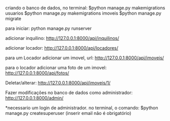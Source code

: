 
criando o banco de dados, no terminal:
$python manage.py makemigrations usuarios
$python manage.py makemigrations imoveis
$python manage.py migrate

para iniciar:
python manage.py runserver

adicionar inquilino:
http://127.0.0.1:8000/api/inquilinos/

adicionar locador:
http://127.0.0.1:8000/api/locadores/

para um Locador adicionar um imovel, url: http://127.0.0.1:8000/api/imoveis/

para o locador adicionar uma foto de um imovel:
http://127.0.0.1:8000/api/fotos/


Deletar/alterar:
http://127.0.0.1:8000/api/imoveis/1/



Fazer modificações no banco de dados como administrador:
http://127.0.0.1:8000/admin/

*necessario um login de administrador. no terminal, o comando:
$python manage.py createsuperuser
(inserir email não é obrigatório)